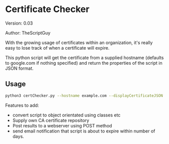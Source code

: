 # Certificate Checker

Version: 0.03

Author: TheScriptGuy

With the growing usage of certificates within an organization, it's really easy to lose track of when a certificate will expire.
 
This python script will get the certificate from a supplied hostname (defaults to google.com if nothing specified) and return the properties of the script in JSON format.

## Usage
```bash
python3 certChecker.py --hostname example.com --displayCertificateJSON
```

Features to add:
* convert script to object orientated using classes etc
* Supply own CA certificate repository
* Post results to a webserver using POST method
* send email notification that script is about to expire within <X> number of days.

